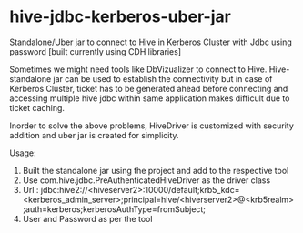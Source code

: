 # hive-jdbc-kerberos-uber-jar
Standalone/Uber jar to connect to Hive in Kerberos Cluster with Jdbc using password [built currently using CDH libraries]

Sometimes we might need tools like DbVizualizer to connect to Hive. Hive-standalone jar can be used to establish the connectivity but in case of Kerberos Cluster, ticket has to be generated ahead before connecting and accessing multiple hive jdbc within same application makes difficult due to ticket caching.

Inorder to solve the above problems, HiveDriver is customized with security addition and uber jar is created for simplicity.

Usage:
  1. Built the standalone jar using the project and add to the respective tool
  2. Use com.hive.jdbc.PreAuthenticatedHiveDriver as the driver class
  3. Url : jdbc:hive2://\<hiveserver2\>:10000/default;krb5_kdc=\<kerberos_admin_server\>;principal=hive/\<hiverserver2\>@\<krb5realm\>;auth=kerberos;kerberosAuthType=fromSubject;
  4. User and Password as per the tool
  
